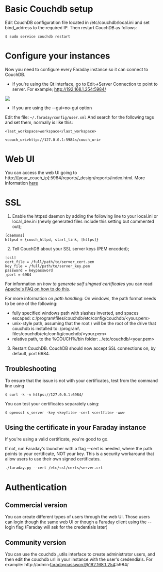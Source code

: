 # Basic Couchdb setup
Edit CouchDB configuration file located in /etc/couchdb/local.ini and set bind_address to the required IP.
Then restart CouchDB as follows:
```
$ sudo service couchdb restart
```

# Configure your instances
Now you need to configure every Faraday instance so it can connect to CouchDB.

* If you're using the Qt interface, go to Edit->Server Connection to point to server. For example; http://192.168.1.254:5984/

![](https://raw.github.com/wiki/infobyte/faraday/images/change_server.png)

* If you are using the --gui=no-gui option

Edit the file: `~/.faraday/config/user.xml`
And search for the following tags and set them, normally is like this:

`<last_workspace>workspace</last_workspace>`

`<couch_uri>http://127.0.0.1:5984</couch_uri>`

# Web UI
You can access the web UI going to http://[your_couch_ip]:5984/reports/_design/reports/index.html.
More information [here](https://github.com/infobyte/faraday/wiki/Usage#web-ui)

# SSL
1) Enable the httpsd daemon by adding the following line to your local.ini or local_dev.ini (newly generated files include this setting but commented out);
```
[daemons]
httpsd = {couch_httpd, start_link, [https]}
```
2) Tell CouchDB about your SSL server keys (PEM encoded);
```
[ssl]
cert_file = /full/path/to/server_cert.pem
key_file = /full/path/to/server_key.pem
password = keypassword
;port = 6984
```
For information on *how to generate self singned certificates* you can read [Apache's FAQ on how to do this](https://cwiki.apache.org/confluence/pages/viewpage.action?pageId=48203146).

For more information on *path handling*:
On windows, the path format needs to be one of the following:
* fully specified windows path with slashes inverted, and spaces escaped: c:/program\\files/couchdb/etc/config/couchdb/<your.pem>
* unix-style path, assuming that the root / will be the root of the drive that couchdb is installed to: /program\ files/couchdb/etc/config/couchdb/<your.pem>
* relative path, to the %COUCH%/bin folder: ../etc/couchdb/<your.pem>

3) Restart CouchDB.
CouchDB should now accept SSL connections on, by default, port 6984.

## Troubleshooting
To ensure that the issue is not with your certificates, test from the command line using
```
$ curl -k -v https://127.0.0.1:6984/
```
You can test your certificates separately using:
```
$ openssl s_server -key <keyfile> -cert <certfile> -www
```
## Using the certificate in your Faraday instance
If you're using a valid certificate, you're good to go.

If not, run Faraday's launcher with a flag --cert is needed, where the path points to your certificate, NOT your key. This is a security workaround that allow users to use their own signed certificates.
```
./faraday.py --cert /etc/ssl/certs/server.crt
```

# Authentication
## Commercial version

You can create different types of users through the web UI. Those users can login though the same web UI or though a Faraday client using the --login flag (Faraday will ask for the credentials later)

## Community version
You can use the couchdb _utils interface to create administrator users, and then edit the couchdb url in your instance with the user's credendials. For example: http://admin:faradaypassword@192.168.1.254:5984/